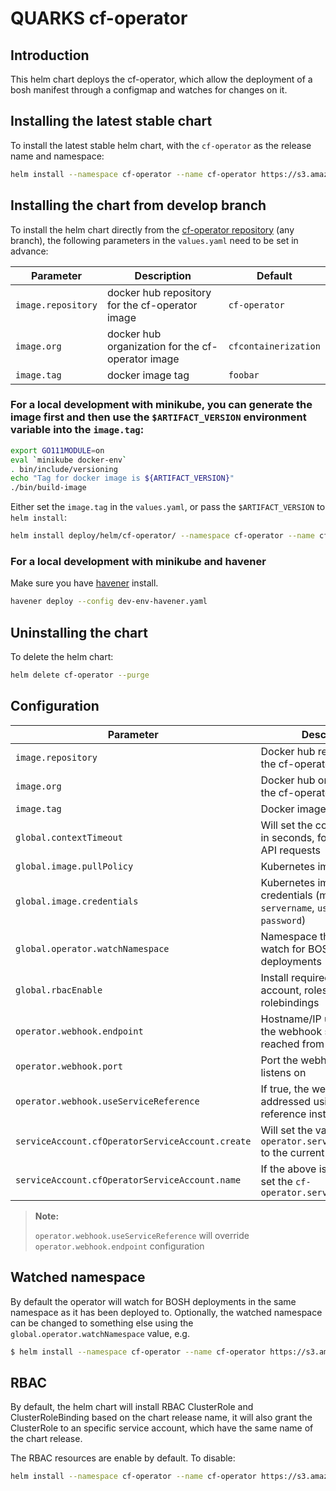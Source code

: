 # QUARKS cf-operator

## Introduction

This helm chart deploys the cf-operator, which allow the deployment of a bosh manifest through a configmap and watches for changes on it.

## Installing the latest stable chart

To install the latest stable helm chart, with the `cf-operator` as the release name and namespace:

```bash
helm install --namespace cf-operator --name cf-operator https://s3.amazonaws.com/cf-operators/helm-charts/cf-operator-v0.2.2%2B47.g24492ea.tgz
```

## Installing the chart from develop branch

To install the helm chart directly from the [cf-operator repository](https://github.com/cloudfoundry-incubator/cf-operator) (any branch), the following parameters in the `values.yaml` need to be set in advance:

| Parameter                                         | Description                                                          | Default                                        |
| ------------------------------------------------- | -------------------------------------------------------------------- | ---------------------------------------------- |
| `image.repository`                                | docker hub repository for the cf-operator image                      | `cf-operator`                                  |
| `image.org`                                       | docker hub organization for the cf-operator image                    | `cfcontainerization`                           |
| `image.tag`                                       | docker image tag                                                     | `foobar`                                       |

### For a local development with minikube, you can generate the image first and then use the `$ARTIFACT_VERSION` environment variable into the `image.tag`:

```bash
export GO111MODULE=on
eval `minikube docker-env`
. bin/include/versioning
echo "Tag for docker image is ${ARTIFACT_VERSION}"
./bin/build-image
```

Either set the `image.tag` in the `values.yaml`, or pass the `$ARTIFACT_VERSION` to `helm install`:

```bash
helm install deploy/helm/cf-operator/ --namespace cf-operator --name cf-operator --set image.tag=$ARTIFACT_VERSION
```

### For a local development with minikube and havener

Make sure you have [havener](https://github.com/homeport/havener) install.

```bash
havener deploy --config dev-env-havener.yaml
```

## Uninstalling the chart

To delete the helm chart:

```bash
helm delete cf-operator --purge
```

## Configuration

| Parameter                                         | Description                                                                                       | Default                                        |
| ------------------------------------------------- | ------------------------------------------------------------------------------------------------- | ---------------------------------------------- |
| `image.repository`                                | Docker hub repository for the cf-operator image                                                   | `cf-operator`                                  |
| `image.org`                                       | Docker hub organization for the cf-operator image                                                 | `cfcontainerization`                           |
| `image.tag`                                       | Docker image tag                                                                                  | `foobar`                                       |
| `global.contextTimeout`                           | Will set the context timeout in seconds, for future K8S API requests                              | `30`                                           |
| `global.image.pullPolicy`                         | Kubernetes image pullPolicy                                                                       | `IfNotPresent`                                 |
| `global.image.credentials`                        | Kubernetes image pull secret credentials (map with keys `servername`, `username`, and `password`) | `nil`                                          |
| `global.operator.watchNamespace`                  | Namespace the operator will watch for BOSH deployments                                            | the release namespace                          |
| `global.rbacEnable`                               | Install required RBAC service account, roles and rolebindings                                     | `true`                                         |
| `operator.webhook.endpoint`                       | Hostname/IP under which the webhook server can be reached from the cluster                        | the IP of service `cf-operator-webhook `       |
| `operator.webhook.port`                           | Port the webhook server listens on                                                                | 2999                                           |
| `operator.webhook.useServiceReference`            | If true, the webhook server is addressed using a service reference instead of the IP              | `true`                                         |
| `serviceAccount.cfOperatorServiceAccount.create`  | Will set the value of `cf-operator.serviceAccountName` to the current chart name                  | `true`                                         |
| `serviceAccount.cfOperatorServiceAccount.name`    | If the above is not set, it will set the `cf-operator.serviceAccountName`                         |                                                |

> **Note:**
>
> `operator.webhook.useServiceReference` will override `operator.webhook.endpoint` configuration
>

## Watched namespace

By default the operator will watch for BOSH deployments in the same namespace as it has been deployed to. Optionally, the watched namespace can be changed to something else using the `global.operator.watchNamespace` value, e.g.

```bash
$ helm install --namespace cf-operator --name cf-operator https://s3.amazonaws.com/cf-operators/helm-charts/cf-operator-v0.2.2%2B47.g24492ea.tgz --set global.operator.watchNamespace=staging
```

## RBAC

By default, the helm chart will install RBAC ClusterRole and ClusterRoleBinding based on the chart release name, it will also grant the ClusterRole to an specific service account, which have the same name of the chart release.

The RBAC resources are enable by default. To disable:

```bash
helm install --namespace cf-operator --name cf-operator https://s3.amazonaws.com/cf-operators/helm-charts/cf-operator-v0.2.2%2B47.g24492ea.tgz --set global.rbacEnable=false
```
